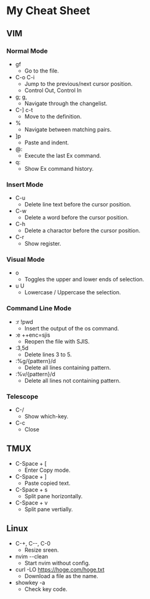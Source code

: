 # My Cheat Sheet

## VIM
### Normal Mode
- gf
  - Go to the file. 
- C-o C-i
  - Jump to the previous/next cursor position.
  - Control Out, Control In
- g; g,
  - Navigate through the changelist.
- C-] c-t
  - Move to the definition.
- %
  - Navigate between matching pairs.
- ]p
  - Paste and indent.
- @:
  - Execute the last Ex command.
- q:
  - Show Ex command history.
### Insert Mode
- C-u
  - Delete line text before the cursor position.
- C-w
  - Delete a word before the cursor position.
- C-h
  - Delete a charactor before the cursor position.
- C-r
  - Show register.
### Visual Mode
- o
  - Toggles the upper and lower ends of selection.
- u U
  - Lowercase / Uppercase the selection.

### Command Line Mode
- :r !pwd
  - Insert the output of the os command.
- :e ++enc=sjis
  - Reopen the file with SJIS.
- :3,5d
  - Delete lines 3 to 5.
- :%g/{pattern}/d
  - Delete all lines containing pattern.
- :%v/{pattern}/d
  - Delete all lines not containing pattern.

### Telescope
- C-/
  - Show which-key.
- C-c
  - Close

## TMUX
- C-Space + [
  - Enter Copy mode.
- C-Space + ]
  - Paste copied text.
- C-Space + s
  - Split pane horizontally.
- C-Space + v
  - Split pane vertially.

## Linux
- C-+, C--, C-0
  - Resize sreen.
- nvim --clean
  - Start nvim without config.
- curl -LO https://hoge.com/hoge.txt
  - Download a file as the name.
- showkey -a
  - Check key code.

